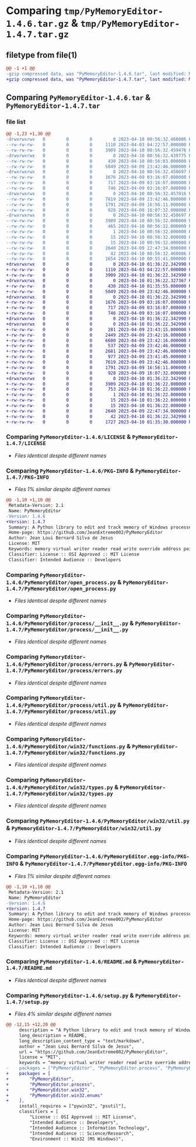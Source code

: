 # Comparing `tmp/PyMemoryEditor-1.4.6.tar.gz` & `tmp/PyMemoryEditor-1.4.7.tar.gz`

## filetype from file(1)

```diff
@@ -1 +1 @@
-gzip compressed data, was "PyMemoryEditor-1.4.6.tar", last modified: Mon Apr 10 00:56:32 2023, max compression
+gzip compressed data, was "PyMemoryEditor-1.4.7.tar", last modified: Mon Apr 10 01:36:22 2023, max compression
```

## Comparing `PyMemoryEditor-1.4.6.tar` & `PyMemoryEditor-1.4.7.tar`

### file list

```diff
@@ -1,23 +1,30 @@
-drwxrwxrwx   0        0        0        0 2023-04-10 00:56:32.460086 PyMemoryEditor-1.4.6/
--rw-rw-rw-   0        0        0     1110 2023-04-03 04:22:57.000000 PyMemoryEditor-1.4.6/LICENSE
--rw-rw-rw-   0        0        0     3909 2023-04-10 00:56:32.459476 PyMemoryEditor-1.4.6/PKG-INFO
-drwxrwxrwx   0        0        0        0 2023-04-10 00:56:32.439775 PyMemoryEditor-1.4.6/PyMemoryEditor/
--rw-rw-rw-   0        0        0      430 2023-04-10 00:56:03.000000 PyMemoryEditor-1.4.6/PyMemoryEditor/__init__.py
--rw-rw-rw-   0        0        0     5049 2023-04-09 23:42:46.000000 PyMemoryEditor-1.4.6/PyMemoryEditor/open_process.py
-drwxrwxrwx   0        0        0        0 2023-04-10 00:56:32.450697 PyMemoryEditor-1.4.6/PyMemoryEditor/process/
--rw-rw-rw-   0        0        0     1676 2023-04-09 03:16:07.000000 PyMemoryEditor-1.4.6/PyMemoryEditor/process/__init__.py
--rw-rw-rw-   0        0        0      717 2023-04-09 03:16:07.000000 PyMemoryEditor-1.4.6/PyMemoryEditor/process/errors.py
--rw-rw-rw-   0        0        0      746 2023-04-09 03:16:07.000000 PyMemoryEditor-1.4.6/PyMemoryEditor/process/util.py
-drwxrwxrwx   0        0        0        0 2023-04-10 00:56:32.457816 PyMemoryEditor-1.4.6/PyMemoryEditor/win32/
--rw-rw-rw-   0        0        0     7619 2023-04-09 23:42:46.000000 PyMemoryEditor-1.4.6/PyMemoryEditor/win32/functions.py
--rw-rw-rw-   0        0        0     1791 2023-04-09 16:56:11.000000 PyMemoryEditor-1.4.6/PyMemoryEditor/win32/types.py
--rw-rw-rw-   0        0        0      928 2023-04-09 16:07:32.000000 PyMemoryEditor-1.4.6/PyMemoryEditor/win32/util.py
-drwxrwxrwx   0        0        0        0 2023-04-10 00:56:32.450697 PyMemoryEditor-1.4.6/PyMemoryEditor.egg-info/
--rw-rw-rw-   0        0        0     3909 2023-04-10 00:56:32.000000 PyMemoryEditor-1.4.6/PyMemoryEditor.egg-info/PKG-INFO
--rw-rw-rw-   0        0        0      465 2023-04-10 00:56:32.000000 PyMemoryEditor-1.4.6/PyMemoryEditor.egg-info/SOURCES.txt
--rw-rw-rw-   0        0        0        1 2023-04-10 00:56:32.000000 PyMemoryEditor-1.4.6/PyMemoryEditor.egg-info/dependency_links.txt
--rw-rw-rw-   0        0        0       15 2023-04-10 00:56:32.000000 PyMemoryEditor-1.4.6/PyMemoryEditor.egg-info/requires.txt
--rw-rw-rw-   0        0        0       15 2023-04-10 00:56:32.000000 PyMemoryEditor-1.4.6/PyMemoryEditor.egg-info/top_level.txt
--rw-rw-rw-   0        0        0     2640 2023-04-09 22:47:34.000000 PyMemoryEditor-1.4.6/README.md
--rw-rw-rw-   0        0        0       42 2023-04-10 00:56:32.460086 PyMemoryEditor-1.4.6/setup.cfg
--rw-rw-rw-   0        0        0     1654 2023-04-10 00:55:41.000000 PyMemoryEditor-1.4.6/setup.py
+drwxrwxrwx   0        0        0        0 2023-04-10 01:36:22.342990 PyMemoryEditor-1.4.7/
+-rw-rw-rw-   0        0        0     1110 2023-04-03 04:22:57.000000 PyMemoryEditor-1.4.7/LICENSE
+-rw-rw-rw-   0        0        0     3909 2023-04-10 01:36:22.342990 PyMemoryEditor-1.4.7/PKG-INFO
+drwxrwxrwx   0        0        0        0 2023-04-10 01:36:22.327367 PyMemoryEditor-1.4.7/PyMemoryEditor/
+-rw-rw-rw-   0        0        0      430 2023-04-10 01:35:55.000000 PyMemoryEditor-1.4.7/PyMemoryEditor/__init__.py
+-rw-rw-rw-   0        0        0     5049 2023-04-09 23:42:46.000000 PyMemoryEditor-1.4.7/PyMemoryEditor/open_process.py
+drwxrwxrwx   0        0        0        0 2023-04-10 01:36:22.342990 PyMemoryEditor-1.4.7/PyMemoryEditor/process/
+-rw-rw-rw-   0        0        0     1676 2023-04-09 03:16:07.000000 PyMemoryEditor-1.4.7/PyMemoryEditor/process/__init__.py
+-rw-rw-rw-   0        0        0      717 2023-04-09 03:16:07.000000 PyMemoryEditor-1.4.7/PyMemoryEditor/process/errors.py
+-rw-rw-rw-   0        0        0      746 2023-04-09 03:16:07.000000 PyMemoryEditor-1.4.7/PyMemoryEditor/process/util.py
+drwxrwxrwx   0        0        0        0 2023-04-10 01:36:22.342990 PyMemoryEditor-1.4.7/PyMemoryEditor/win32/
+drwxrwxrwx   0        0        0        0 2023-04-10 01:36:22.342990 PyMemoryEditor-1.4.7/PyMemoryEditor/win32/enums/
+-rw-rw-rw-   0        0        0      281 2023-04-09 23:43:15.000000 PyMemoryEditor-1.4.7/PyMemoryEditor/win32/enums/__init__.py
+-rw-rw-rw-   0        0        0     2449 2023-04-09 23:42:16.000000 PyMemoryEditor-1.4.7/PyMemoryEditor/win32/enums/memory_allocation_states.py
+-rw-rw-rw-   0        0        0     6600 2023-04-09 23:42:16.000000 PyMemoryEditor-1.4.7/PyMemoryEditor/win32/enums/memory_protections.py
+-rw-rw-rw-   0        0        0      537 2023-04-09 23:42:46.000000 PyMemoryEditor-1.4.7/PyMemoryEditor/win32/enums/memory_types.py
+-rw-rw-rw-   0        0        0     2681 2023-04-09 23:42:46.000000 PyMemoryEditor-1.4.7/PyMemoryEditor/win32/enums/process_operations.py
+-rw-rw-rw-   0        0        0      977 2023-04-09 23:41:45.000000 PyMemoryEditor-1.4.7/PyMemoryEditor/win32/enums/standard_access_rights.py
+-rw-rw-rw-   0        0        0     7619 2023-04-09 23:42:46.000000 PyMemoryEditor-1.4.7/PyMemoryEditor/win32/functions.py
+-rw-rw-rw-   0        0        0     1791 2023-04-09 16:56:11.000000 PyMemoryEditor-1.4.7/PyMemoryEditor/win32/types.py
+-rw-rw-rw-   0        0        0      928 2023-04-09 16:07:32.000000 PyMemoryEditor-1.4.7/PyMemoryEditor/win32/util.py
+drwxrwxrwx   0        0        0        0 2023-04-10 01:36:22.342990 PyMemoryEditor-1.4.7/PyMemoryEditor.egg-info/
+-rw-rw-rw-   0        0        0     3909 2023-04-10 01:36:22.000000 PyMemoryEditor-1.4.7/PyMemoryEditor.egg-info/PKG-INFO
+-rw-rw-rw-   0        0        0      753 2023-04-10 01:36:22.000000 PyMemoryEditor-1.4.7/PyMemoryEditor.egg-info/SOURCES.txt
+-rw-rw-rw-   0        0        0        1 2023-04-10 01:36:22.000000 PyMemoryEditor-1.4.7/PyMemoryEditor.egg-info/dependency_links.txt
+-rw-rw-rw-   0        0        0       15 2023-04-10 01:36:22.000000 PyMemoryEditor-1.4.7/PyMemoryEditor.egg-info/requires.txt
+-rw-rw-rw-   0        0        0       15 2023-04-10 01:36:22.000000 PyMemoryEditor-1.4.7/PyMemoryEditor.egg-info/top_level.txt
+-rw-rw-rw-   0        0        0     2640 2023-04-09 22:47:34.000000 PyMemoryEditor-1.4.7/README.md
+-rw-rw-rw-   0        0        0       42 2023-04-10 01:36:22.342990 PyMemoryEditor-1.4.7/setup.cfg
+-rw-rw-rw-   0        0        0     1727 2023-04-10 01:35:30.000000 PyMemoryEditor-1.4.7/setup.py
```

### Comparing `PyMemoryEditor-1.4.6/LICENSE` & `PyMemoryEditor-1.4.7/LICENSE`

 * *Files identical despite different names*

### Comparing `PyMemoryEditor-1.4.6/PKG-INFO` & `PyMemoryEditor-1.4.7/PKG-INFO`

 * *Files 1% similar despite different names*

```diff
@@ -1,10 +1,10 @@
 Metadata-Version: 2.1
 Name: PyMemoryEditor
-Version: 1.4.6
+Version: 1.4.7
 Summary: A Python library to edit and track memory of Windows processes (32 bits and 64 bits).
 Home-page: https://github.com/JeanExtreme002/PyMemoryEditor
 Author: Jean Loui Bernard Silva de Jesus
 License: MIT
 Keywords: memory virtual writer reader read write override address pointer edit editor process win32 api cheat scan scanner debug trainer
 Classifier: License :: OSI Approved :: MIT License
 Classifier: Intended Audience :: Developers
```

### Comparing `PyMemoryEditor-1.4.6/PyMemoryEditor/open_process.py` & `PyMemoryEditor-1.4.7/PyMemoryEditor/open_process.py`

 * *Files identical despite different names*

### Comparing `PyMemoryEditor-1.4.6/PyMemoryEditor/process/__init__.py` & `PyMemoryEditor-1.4.7/PyMemoryEditor/process/__init__.py`

 * *Files identical despite different names*

### Comparing `PyMemoryEditor-1.4.6/PyMemoryEditor/process/errors.py` & `PyMemoryEditor-1.4.7/PyMemoryEditor/process/errors.py`

 * *Files identical despite different names*

### Comparing `PyMemoryEditor-1.4.6/PyMemoryEditor/process/util.py` & `PyMemoryEditor-1.4.7/PyMemoryEditor/process/util.py`

 * *Files identical despite different names*

### Comparing `PyMemoryEditor-1.4.6/PyMemoryEditor/win32/functions.py` & `PyMemoryEditor-1.4.7/PyMemoryEditor/win32/functions.py`

 * *Files identical despite different names*

### Comparing `PyMemoryEditor-1.4.6/PyMemoryEditor/win32/types.py` & `PyMemoryEditor-1.4.7/PyMemoryEditor/win32/types.py`

 * *Files identical despite different names*

### Comparing `PyMemoryEditor-1.4.6/PyMemoryEditor/win32/util.py` & `PyMemoryEditor-1.4.7/PyMemoryEditor/win32/util.py`

 * *Files identical despite different names*

### Comparing `PyMemoryEditor-1.4.6/PyMemoryEditor.egg-info/PKG-INFO` & `PyMemoryEditor-1.4.7/PyMemoryEditor.egg-info/PKG-INFO`

 * *Files 1% similar despite different names*

```diff
@@ -1,10 +1,10 @@
 Metadata-Version: 2.1
 Name: PyMemoryEditor
-Version: 1.4.6
+Version: 1.4.7
 Summary: A Python library to edit and track memory of Windows processes (32 bits and 64 bits).
 Home-page: https://github.com/JeanExtreme002/PyMemoryEditor
 Author: Jean Loui Bernard Silva de Jesus
 License: MIT
 Keywords: memory virtual writer reader read write override address pointer edit editor process win32 api cheat scan scanner debug trainer
 Classifier: License :: OSI Approved :: MIT License
 Classifier: Intended Audience :: Developers
```

### Comparing `PyMemoryEditor-1.4.6/README.md` & `PyMemoryEditor-1.4.7/README.md`

 * *Files identical despite different names*

### Comparing `PyMemoryEditor-1.4.6/setup.py` & `PyMemoryEditor-1.4.7/setup.py`

 * *Files 4% similar despite different names*

```diff
@@ -12,15 +12,20 @@
     description = "A Python library to edit and track memory of Windows processes (32 bits and 64 bits).",
     long_description = README,
     long_description_content_type = "text/markdown",
     author = "Jean Loui Bernard Silva de Jesus",
     url = "https://github.com/JeanExtreme002/PyMemoryEditor",
     license = "MIT",
     keywords = "memory virtual writer reader read write override address pointer edit editor process win32 api cheat scan scanner debug trainer",
-    packages = ["PyMemoryEditor", "PyMemoryEditor.process", "PyMemoryEditor.win32"],
+    packages = [
+        "PyMemoryEditor",
+        "PyMemoryEditor.process",
+        "PyMemoryEditor.win32",
+        "PyMemoryEditor.win32.enums"
+    ],
     install_requires = ["pywin32", "psutil"],
     classifiers = [
         "License :: OSI Approved :: MIT License",
         "Intended Audience :: Developers",
         "Intended Audience :: Information Technology",
         "Intended Audience :: Science/Research",
         "Environment :: Win32 (MS Windows)",
```

